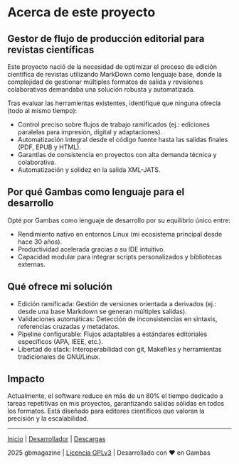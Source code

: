# Acerca de este proyecto

## Gestor de flujo de producción editorial para revistas científicas

Este proyecto nació de la necesidad de optimizar el proceso de edición científica de revistas utilizando MarkDown como lenguaje base, donde la complejidad de gestionar múltiples formatos de salida y revisiones colaborativas demandaba una solución robusta y automatizada.

Tras evaluar las herramientas existentes, identifiqué que ninguna ofrecía (todo al mismo tiempo):

- Control preciso sobre flujos de trabajo ramificados (ej.: ediciones paralelas para impresión, digital y adaptaciones).
- Automatización integral desde el código fuente hasta las salidas finales (PDF, EPUB y HTML).
- Garantías de consistencia en proyectos con alta demanda técnica y colaborativa.
- Automatización y solidez en la salida XML-JATS.

## Por qué Gambas como lenguaje para el desarrollo

Opté por Gambas como lenguaje de desarrollo por su equilibrio único entre:

- Rendimiento nativo en entornos Linux (mi ecosistema principal desde hace 30 años).
- Productividad acelerada gracias a su IDE intuitivo.
- Capacidad modular para integrar scripts personalizados y bibliotecas externas.

## Qué ofrece mi solución

- Edición ramificada: Gestión de versiones orientada a derivados (ej.: desde una base Markdown se generan múltiples salidas).
- Validaciones automáticas: Detección de inconsistencias en sintaxis, referencias cruzadas y metadatos.
- Pipeline configurable: Flujos adaptables a estándares editoriales específicos (APA, IEEE, etc.).
- Libertad de stack: Interoperabilidad con git, Makefiles y herramientas tradicionales de GNU/Linux.

## Impacto

Actualmente, el software reduce en más de un 80% el tiempo dedicado a tareas repetitivas en mis proyectos, garantizando salidas sólidas en todos los formatos. Está diseñado para editores científicos que valoran la precisión y la escalabilidad.

---

[Inicio](index.md) | [Desarrollador](cv.md) | [Descargas](downloads.md)

2025 gbmagazine | [Licencia GPLv3](https://www-gnu-org.translate.goog/licenses/gpl-3.0.html?_x_tr_sl=en&_x_tr_tl=es&_x_tr_hl=es&_x_tr_pto=tc) | Desarrollado con ❤️ en Gambas
